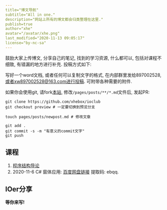```yaml
---
title="博文导航"
subtitle="All in one."
description="网站上所有的博文都会归类整理在这里."
publish=true
author="xhe"
avatar="/avatar/xhe.png"
last_modified="2020-11-13 09:05:17"
license="by-nc-sa"
---
```


鼓励大家上传博文, 分享自己的笔记, 找到的学习资源, 什么都可以, 包括对课程不细致, 有错漏的地方进行补充. 投稿方式如下:

写好一个word文档, 或者任何可以复制文字的格式, 在内部群里发给897002528, 或者xw897002528@163.com进行投稿. 可附带各种需要的附件.

如果你会使用git, 请fork[本站](//github.com/xhebox/ioclub), 修改`/pages/posts/**/*.md`文件后, 发起PR:

```shell
git clone https://github.com/xhebox/ioclub
git checkout preview # 一定要切换到预览分支

touch pages/posts/newpost.md # 修改文章

git add .
git commit -s -m "有意义的commit文字"
git push
```

## 课程

1. [程序结构导论](/posts/prog_intro)
2. 2020-11-6 C# 窗体应用: [百度网盘链接](https://pan.baidu.com/s/1lsXAUPwoRfQzFfStcPjY0Q) 提取码: ebqq.

## IOer分享

**等你来写!**
